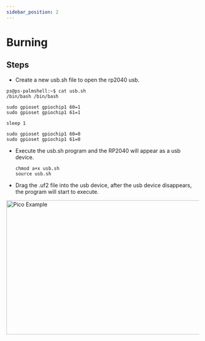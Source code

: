 ```yaml
---
sidebar_position: 2
---
```


# Burning

## Steps

- Create a new usb.sh file to open the rp2040 usb.

```
ps@ps-palmshell:~$ cat usb.sh
/bin/bash /bin/bash

sudo gpioset gpiochip1 60=1
sudo gpioset gpiochip1 61=1

sleep 1

sudo gpioset gpiochip1 60=0
sudo gpioset gpiochip1 61=0
```

- Execute the usb.sh program and the RP2040 will appear as a usb device.

  ```
  chmod a+x usb.sh
  source usb.sh
  ```

- Drag the .uf2 file into the usb device, after the usb device disappears, the program will start to execute.

<img src="/img/x/x2l/flash_program.webp" alt="Pico Example" height="350" width="700" />
